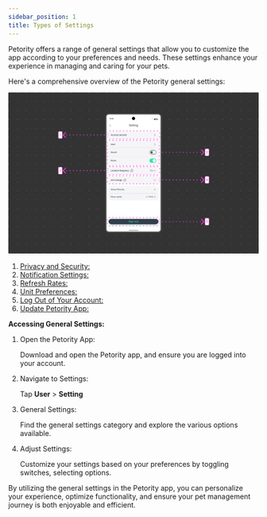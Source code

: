 ```yaml
---
sidebar_position: 1
title: Types of Settings
---
```


Petority offers a range of general settings that allow you to customize the app according to your preferences and needs. These settings enhance your experience in managing and caring for your pets.

Here's a comprehensive overview of the Petority general settings:

![setting](/img/setting/Settings.jpg)

1. [Privacy and Security:](/docs/petority/general-setting/privacy)
2. [Notification Settings:](/docs/petority/general-setting/notification)
3. [Refresh Rates:](/docs/petority/general-setting/refresh-rates)
4. [Unit Preferences:](/docs/petority/general-setting/unit)
5. [Log Out of Your Account:](/docs/petority/accounts/logout)
6. [Update Petority App:](/docs/petority/general-setting/update-app)

**Accessing General Settings:**

1. Open the Petority App: 

    Download and open the Petority app, and ensure you are logged into your account.
2. Navigate to Settings:

    Tap **User** > **Setting**
3. General Settings: 

    Find the general settings category and explore the various options available.
4. Adjust Settings:

    Customize your settings based on your preferences by toggling switches, selecting options.

By utilizing the general settings in the Petority app, you can personalize your experience, optimize functionality, and ensure your pet management journey is both enjoyable and efficient.
